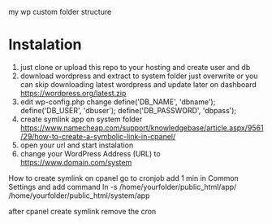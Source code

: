 my wp custom folder structure

# Instalation

1. just clone or upload this repo to your hosting and create user and db
2. download wordpress and extract to system folder just overwrite or you can skip downloading latest wordpress and update later on dashboard
   https://wordpress.org/latest.zip
3. edit wp-config.php change
   define('DB_NAME', 'dbname');
   define('DB_USER', 'dbuser');
   define('DB_PASSWORD', 'dbpass');
4. create symlink app on system folder https://www.namecheap.com/support/knowledgebase/article.aspx/9561/29/how-to-create-a-symbolic-link-in-cpanel/
5. open your url and start instalation
6. change your WordPress Address (URL) to https://www.domain.com/system


How to create symlink on cpanel
go to cronjob add 1 min in Common Settings
and add command 
ln -s /home/yourfolder/public_html/app/ /home/yourfolder/public_html/system/app

after cpanel create symlink remove the cron
